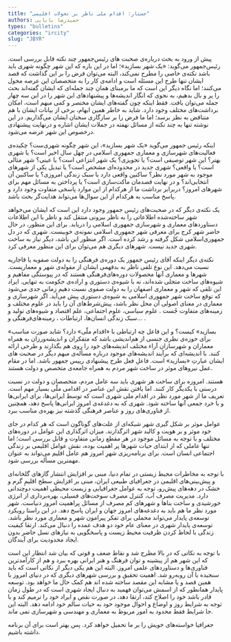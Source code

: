 ```yaml
--- 
title: "جستار: اقدام ملی ناظر بر تحولات اقلیمی" 
authors: حمیدرضا بابایی 
types: "bulletins" 
categories: "ircity" 
slug: "JBYR" 
--- 
```

پیش از ورود به بحث درباره‌ی صحبت های رئیس‌جمهور چند نکته قابل بررسی است. رئیس‌جمهور می‌گوید: «یک شهر بسازید»؛ اما در این باره که این شهر چگونه شهری باید باشد نکته‌ی خاصی را مطرح نمی‌کند، البته می‌توان فرض را بر این گذاشت که قصد ایشان تنها طرح این مسئله است و ادامه‌ی کار را به متخصصان این عرصه محول می‌کنند؛ اما نگاه دیگر این است که ما برمبنای همان چند جمله‌ای که ایشان گفته‌اند بحث را پر و بال بدهیم، به نحوی که انگار اندیشه‌ها و پیشنهادهای این شهر را در این سه چهار جمله می‌توان یافت. فقط اینکه چون گفته‌های ایشان مختصر و کمی مبهم است، امکان برداشت‌های مختلف وجود دارد. شاید به خاطر همین ابهام، برخی از بیانات ایشان با هم متناقض به‌ نظر برسد؛ اما ما فرض را بر سازگاری سخنان ایشان می‌گذاریم. در این نوشته تنها به چند نکته از مسائل نهفته در جملات ایشان اشاره و در‌نهایت پیشنهادی در‌خصوص این شهر عرضه می‌شود.

اینکه رئیس ‌جمهور می‌گوید «یک شهر بسازید»، این شهر چگونه شهری‌ست؟ چکیده‌ی فعالیت‌های شهرسازی و معماری جمهوری اسلامی در چهل سال اخیر است؟ یا شهری بهتر؟ این شهر توصیفی است؟ یا تجویزی؟ یک شهر انتزاعی است؟ یا عینی؟ شهر مثالی است؟ یا واقعی؟ شهری جدید در محدوده‌ای مشخص است؟ یا تبدیل یکی از شهرهای موجود به شهر مورد نظر؟ ساکنین واقعی دارد با سبک زندگی امروزی؟ یا ساکنین آن انتخابی‌اند؟ و در نهایت قصدمان ماکت‌سازی است؟ یا پرداختن به مسائل مهم برای شهرهای امروز؟ دربرابر برداشت ما از هرکدام از این موارد پاسخی متفاوت وجود دارد و پاسخ مناسب به هرکدام از این سوال‌ها می‌تواند هدایت‌گر بحث باشد.

یک نکته‌ی دیگر که در صحبت‌های رئیس ‌جمهور وجود دارد این است که ایشان می‌خواهد شهر ساخته‌شده اطلاعاتی را به ناظر بیرونی منتقل کند و ناظر با این اطلاعات دستاوردهای معماری و شهرسازی جمهوری ‌اسلامی را دریابد. برای این منظور، در حال حاضر شهر کرج برای معرفی شهر جمهوری ‌اسلامی نمونه‌ی خوبیست. شهری که در دل جمهوری‌اسلامی شکل گرفته و رشد کرده است. اگر منظور این باشد، دیگر نیاز به ساخت شهری جدید نیست. شهرهای دیگری هم می‌توان برای این منظور معرفی کرد.

نکته‌‌ی دیگر اینکه آقای رئیس ‌جمهور یک دوره‌ی فرهنگی را به دولت صفویه یا قاجاریه نسبت می‌دهد. این نوع تلقی ناظر به بدفهمی ایشان از مقوله‌ی شهر و معماریست. شهرها و معماری آنها محصولات دوره‌های‌فرهنگی هستند که در پیوستگی مفاهیم و شیوه‌های ساخت متجلی شده‌اند، نه با شیوه‌ی دستوری و اراده‌ی حکومت به تنهایی. ایراد این تلقی که شهر و معماری اصفهان را به دولت صفوی نسبت دهیم زمانی جدی می‌شود که توقع ساخت شهر جمهوری ‌اسلامی به شیوه‌ی دستوری پیش می‌آید. اگر شهرسازی و معماری در معنای اصولی آن محل نظر باشد، پیش‌شرط‌های آن را باید در علوم مختلف و زمینه‌های متفاوت جُست . علوم سیاسی، علوم اجتماعی، علم اقتصاد و شیوه‌های تولید و  سبک زندگی انسان‌ها، ارتباطات ، زمینه‌های‌فرهنگی و... .

«بسازید» کیست؟ و این فاعل چه ارتباطی با «اقدام ملّی» دارد؟ شاید صورت مناسب برای حوزه‌ی نظری جنسی از هم‌اندیشی باشد که متفکران و اندیشه‌ورزان به همراه  معماران و شهرسازان آراء مختلف اندیشه‌های خود را روی ‌هم بگذارند و طرحی ارائه کنند. با اندیشه‌ای که برآیند اندیشه‌های موجود درباره مسأله‌ی مبهم دیگر در صحبت های ایشان عبارتِ «بسازید» است. فاعلِ فعل طرح پیشنهادی رییس جمهور باشد. اما در مقام عمل نیروهای موثر در ساخت شهر مردم به همراه جامعه‌ی متخصص و دولت هستند.

هستند. امروزه برای ساخت هر شهری  باید سه عامل مردم، متخصصان و دولت در نسبت درستی با یکدیگر کار کنند. اما یافتن نقش این عناصر در اقدامی ملّی بسیار مهم است. تعریف ما از شهر مورد نظر در اقدام ملی شهری است که توسط ایرانی‌ها، برای ایرانی‌ها و با خرد جمعی آنها ساخته شود. شهری که به دغدغه‌ی امروز ایرانی‌ها پاسخ دهد، همچنین از فناوری‌های روز و عناصر فرهنگی گذشته نیز بهره‌ی مناسب ببرد.

عوامل موثر بر شکل گیری شهر شبکه‌ای از علت‌های گوناگون است که هر کدام در جای خود موثر و بر هویت و کالبد شهر اثرگذارند. میزان اثرگذاری این عوامل در دوره‌های مختلف و با توجه به مسائل موجود در هر مقطع زمانی متفاوت و قابل بررسی است؛ اما تنها عاملی که از ابتدای حیات شهرها پر اهمیت بوده، نقش عوامل اقلیمی بر زندگی اجتماعی انسان است.  برای برنامه‌ریزی شهرِ امروز هم عامل اقلیم می‌تواند به‌ عنوان مهمترین مسأله بررسی شود.

 با توجه به مخاطرات محیط زیستی در تمام دنیا، مبنی بر افزایش انتشار گازهای گلخانه‌ای و پیش‌بینی‌های اقلیمی در جغرافیای طبیعی ایران،  مبنی بر افزایش سطح اقلیمِ گرم و خشک در دهه‌های پیش‌رو، توجه به عوامل جغرافیایی و زیست محیطی اهمیت دوچندانی دارد. مدیریت مصرف آب، کنترل مصرف سوخت‌های فسیلی، بهره‌برداری از انرژی خورشیدی و ساخت بناها و شهرهای کم مصرف از مسائل پر‌اهمیت  امروز دنیاست. شهر مورد نظر ما هم باید به دغدغه‌های امروز جهان و ایران پاسخ دهد.  در این راستا رویکرد توسعه‌ی پایدار می‌تواند محملی برای تفکر پیرامون شهر و معماری مورد نظر باشد. توسعه‌ی پایدار شهری در معنای عام خود دو هدف عمده را دنبال می‌کند. ارتقا کیفیت زندگی با لحاظ کردن ظرفیت محیط زیست و پاسخگویی به نیازهای نسل حاضر بدون ایجاد محدودیت برای آیندگان.

با توجه به نکاتی که در بالا مطرح شد و نقاط ضعف و قوتی که بیان شد انتظار این است که این شهر هم از پیشینه و توان فرهنگ و هنر ایرانی بهره ببرد و هم از کارآمدترین فناوری‌ها و دستاوردهای علمی امروز. البته این هم یکی دیگر از نکاتی است که باید سنجیده با آن رو‌به‌رو شد. اهمیت تحقیق و بررسی شهرهای دیگری که در دنیای امروز با همین قصد و یا مشابه این مقصد ساخته شده اند هم کمک حال ما خواهد بود. توسعه پایدار همانطور که از اسمش می‌توان فهمید به دنبال ایجاد شهری است که در طول زمان قادر باشد خود را اصلاح کند، ارتقا دهد، در صورت نقص و ایراد خود را ترمیم کند و با توجه به شرایط روز و اوضاع و احوال موجود خود به حیات سالم خود ادامه دهد. البته این جا شرایط فقط محدود به امور مربوط به معماری و مهندسی و شهرسازی نمی ماند.

جغرافیا خواسته‌های خویش را بر ما تحمیل خواهد کرد. پس بهتر است برای آن برنامه داشته باشیم.